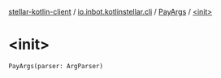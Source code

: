 [stellar-kotlin-client](../../index.md) / [io.inbot.kotlinstellar.cli](../index.md) / [PayArgs](index.md) / [&lt;init&gt;](./-init-.md)

# &lt;init&gt;

`PayArgs(parser: ArgParser)`